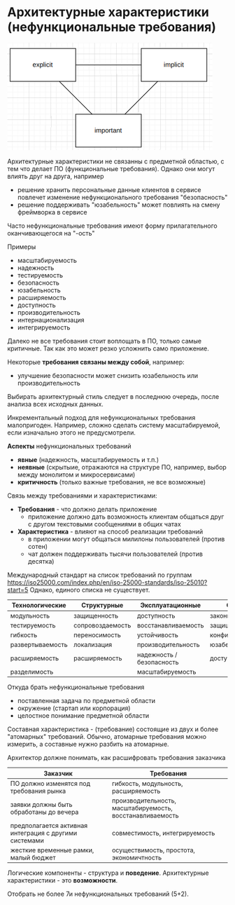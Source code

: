 # Архитектурные характеристики (нефункциональные требования)

![02_01.png](02_01.png)

Архитектурные характеристики не связанны с предметной областью, с тем что делает ПО (функциональные требования).
Однако они могут влиять друг на друга, например
- решение хранить персональные данные клиентов в сервисе повлечет изменение нефункционального требования "безопасность"
- решение поддерживать "юзабельность" может повлиять на смену фреймворка в сервисе

Часто нефункциональные требования имеют форму прилагательного оканчивающегося на "-ость"

Примеры
- масштабируемость
- надежность
- тестируемость
- безопасность
- юзабельность
- расширяемость
- доступность
- производительность
- интернационализация
- интегрируемость

Далеко не все требования стоит воплощать в ПО, только самые критичные. 
Так как это может резко усложнить само приложение.

Некоторые **требования связаны между собой**, например:
- улучшение безопасности может снизить юзабельность или производительность

Выбирать архитектурный стиль следует в последнюю очередь, после анализа всех исходных данных.

Инкрементальный подход для нефункциональных требования малопригоден.
Например, сложно сделать систему масштабируемой, если изначально этого не предусмотрели.

**Аспекты** нефункциональных требований
- **явные** (надежность, масштабируемость и т.п.)
- **неявные** (скрытыие, отражаются на структуре ПО, например, выбор между монолитом и микросервисами)
- **критичность** (только важные требования, не все возможные)


Связь между требованиями и характеристиками:
- **Требования** - что должно делать приложение
    - приложение должно дать возможность клиентам общаться друг с другом текстовыми сообщениями в общих чатах
- **Характеристика** - влияют на способ реализации требований
  - в приложении могут общаться милилоны пользователей (против сотен)
  - чат должен поддерживать тысячи пользователей (против десятка)

Международный стандарт на список требований по группам https://iso25000.com/index.php/en/iso-25000-standards/iso-25010?start=5
Однако, единого списка не существует.

| Технологические  | Структурные      | Эксплуатационные          | Сквозные           |
|------------------|------------------|---------------------------|--------------------|
| модульность      | защищенность     | доступность               | законность         |  
| тестируемость    | сопровоздаемость | восстанавливаемость       | защищенность       |
| гибкость         | переносимость    | устойчивость              | конфиденциальность |
| развертываемость | локализация      | производительность        | юзабельность       |
| расширяемость    | расширяемость    | надежность / безопасность | доступность        |
| разделимость     |                  | масштабируемость          |                    |


Откуда брать нефункциональные требования
- поставленная задача по предметной области
- окружение (стартап или корпорация)
- целостное понимание предметной области

Составная характеристика - (требование) состоящие из двух и более "атомарных" требований. 
Обычно, атомарные требования можно измерить, а составные нужно разбить на атомарные.

Архитектор должне понимать, как расшифровать требования заказчика

| Заказчик                                               | Требования                                                |
|--------------------------------------------------------|-----------------------------------------------------------|
| ПО должно изменятся под требования рынка               | гибкость, модульность, расширяемость                      |
| заявки должны быть обработаны до вечера                | производительность, масштабируемость, восстанавливаемость |
| предполагается активная интеграция с другими системами | совместимость, интегрируемость                            |
| жесткие временные рамки, малый бюджет                  | осуществимость, простота, экономичтность                  |


Логические компоненты - структура и **поведение**.
Архитектурные характеристики - это **возможности**.

Отобрать не более 7и нефункциональных требований (5+2).

